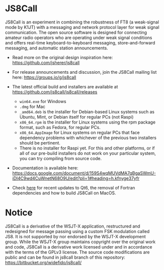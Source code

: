 # JS8Call

JS8Call is an experiment in combining the robustness of FT8 (a weak-signal mode by K1JT) with a messaging and network protocol layer for weak signal communication. The open source software is designed for connecting amateur radio operators who are operating under weak signal conditions and offers real-time keyboard-to-keyboard messaging, store-and-forward messaging, and automatic station announcements. 

* Read more on the original design inspiration here: https://github.com/jsherer/js8call

* For release announcements and discussion, join the JS8Call mailing list here: https://groups.io/g/js8call

* The latest official build and installers are available at https://github.com/js8call/js8call/releases
    * `win64.exe` for Windows
    * `.dmg` for Mac
    * `_amd64.deb` is the installer for Debian-based Linux systems such as Ubuntu, Mint, or Debian itself for regular PCs (not Raspi)
    * `x86_64.rpm` is the installer for Linux systems using the rpm package format, such as Fedora, for regular PCs.
    * `x86_64.AppImage` for Linux systems on regular PCs that face dependency problems with whichever of the previous two installers should be pertinent.
    * There is no installer for Raspi yet. For this and other platforms, or if all of our pre-build installers do not work on your particular system, you can try compiling from source code.

* Documentation is available here: https://docs.google.com/document/d/159S4wqMUVdMA7qBgaSWmU-iDI4C9wd4CuWnetN68O9U/edit?pli=1#heading=h.kfnyge37yfr

* Check [here](README-MacOS.md) for recent updates to Qt6, the removal of Fortran dependencies and how to build JS8Call on MacOS.

# Notice

JS8Call is a derivative of the WSJT-X application, restructured and redesigned for message passing using a custom FSK modulation called JS8. It is not supported by nor endorsed by the WSJT-X development group. While the WSJT-X group maintains copyright over the original work and code, JS8Call is a derivative work licensed under and in accordance with the terms of the GPLv3 license. The source code modifications are public and can be found in js8call branch of this repository: https://bitbucket.org/widefido/js8call/
